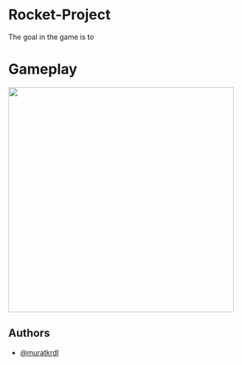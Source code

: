 
# Rocket-Project

The goal in the game is to 


# Gameplay

<img src="--" width="450">

## Authors

- [@muratkrdl](https://github.com/muratkrdl)

